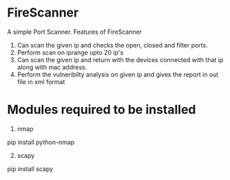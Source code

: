# FireScanner
A simple Port Scanner. 
Features of FireScanner
  1) Can scan the given ip and checks the open, closed and filter ports. 
  2) Perform scan on iprange upto 20 ip's 
  3) Can scan the given ip and return with the devices connected with that ip along with mac address. 
  4) Perform the vulneribilty analysis on given ip and gives the report in out file in xml format

# Modules required to be installed

1) nmap


pip install python-nmap

2) scapy

pip install scapy

